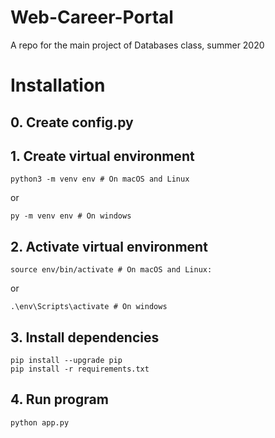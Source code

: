 # Web-Career-Portal

A repo for the main project of Databases class, summer 2020

# Installation

## 0. Create config.py

## 1. Create virtual environment

```
python3 -m venv env # On macOS and Linux
```
or
```
py -m venv env # On windows
```
## 2. Activate virtual environment
```
source env/bin/activate # On macOS and Linux:
```
or
```
.\env\Scripts\activate # On windows
```
## 3. Install dependencies
```
pip install --upgrade pip
pip install -r requirements.txt
```
## 4. Run program
```
python app.py
```